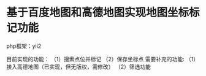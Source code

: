 # 基于百度地图和高德地图实现地图坐标标记功能

php框架：yii2

目前实现的功能：
（1）搜索点位并标记
（2）保存坐标点
需要补充的功能:
（1）接入高德地图（已实现，但无版权，需修改）
（2）筛选功能
